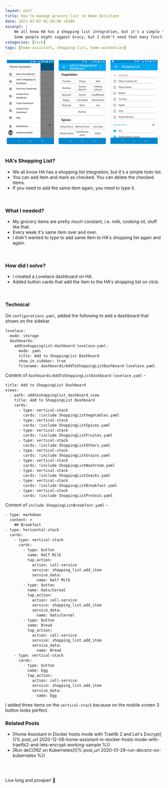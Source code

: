 ```yaml
---
layout: post
title: How to manage grocery list in Home Assistant
date: 2021-03-07 02:50:00 +0100
excerpt: |
    We all know HA has a shopping list integration, but it's a simple todo list, not well suited for managing groceries. 
    Some people might suggest Grocy, but I didn't need that many functionalities.
categories: [tech]
tags: [home-assistant, shopping-list, home-automation]
---
```


![image](/assets/images/2021-03/ha-shopping-list.png)
<br/>
<br/>

### HA's Shopping List?
- We all know HA has a shopping list integration, but it's a simple todo list.
- You can add item and mark as checked. You can delete the checked items.
- If you need to add the same item again, you need to type it.
<br/>

### What I needed?
- My grocery items are pretty much constant, i.e. milk, cooking oil, stuff like that.
- Every week it's same item over and over.
- I didn't wanted to type to add same item to HA's shopping list again and again.
<br/>

### How did I solve?

- I created a Lovelace dashboard on HA.
- Added button cards that add the item to the HA's shopping list on click.
<br/>

### Technical
On `configurations.yaml`, added the following to add a dashboard that shows on the sidebar.
```
lovelace:
  mode: storage
  dashboards:
    addtoshoppinglist-dashboard-lovelace-yaml:
      mode: yaml
      title: Add to ShoppingList Dashboard
      show_in_sidebar: true
      filename: dashboards/AddToShoppingListDashboard-lovelace.yaml
```

Content of `dashboards/AddToShoppingListDashboard-lovelace.yaml` -
```
title: Add to ShoppingList Dashboard
views:
  - path: addtoshoppinglist_dashboard_view
    title: Add to ShoppingList Dashboard
    cards:
      - type: vertical-stack
        cards: !include ShoppingListVegetables.yaml
      - type: vertical-stack
        cards: !include ShoppingListSpices.yaml
      - type: vertical-stack
        cards: !include ShoppingListFruites.yaml
      - type: vertical-stack
        cards: !include ShoppingListOthers.yaml
      - type: vertical-stack
        cards: !include ShoppingListGrains.yaml
      - type: vertical-stack
        cards: !include ShoppingListWashroom.yaml
      - type: vertical-stack
        cards: !include ShoppingListSnacks.yaml
      - type: vertical-stack
        cards: !include ShoppingListBreakfast.yaml
      - type: vertical-stack
        cards: !include ShoppingListProtein.yaml
```

Content of `include ShoppingListBreakfast.yaml` -
```
- type: markdown
  content: >
    ## Breakfast
- type: horizontal-stack
  cards:
    - type: vertical-stack
      cards:
        - type: button
          name: Half Milk
          tap_action:
            action: call-service
            service: shopping_list.add_item
            service_data:
              name: Half Milk
        - type: button
          name: Oats/Cereal
          tap_action:
            action: call-service
            service: shopping_list.add_item
            service_data:
              name: Oats/Cereal
        - type: button
          name: Bread
          tap_action:
            action: call-service
            service: shopping_list.add_item
            service_data:
              name: Bread
    - type: vertical-stack
      cards:
        - type: button
          name: Egg
          tap_action:
            action: call-service
            service: shopping_list.add_item
            service_data:
              name: Egg
```
I added three items on the `vertical-stack` because on the mobile screen 3 button looks perfect.
<br/>


### Related Posts
- [Home Assistant in Docker hosts mode with Traefik 2 and Let's Encrypt]({% post_url 2020-12-08-home-assistant-in-docker-hosts-mode-with-traefik2-and-lets-encrypt-working-sample %})
- [Run deCONZ on Kubernetes]({% post_url 2020-01-29-run-deconz-on-kubernates %})
<br/>
<br/>

Live long and prosper! :vulcan_salute:

<br/>
<br/>

